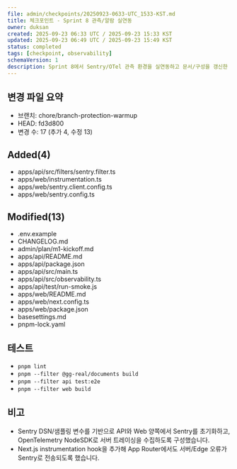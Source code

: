 ```yaml
---
file: admin/checkpoints/20250923-0633-UTC_1533-KST.md
title: 체크포인트 - Sprint 8 관측/알람 실연동
owner: duksan
created: 2025-09-23 06:33 UTC / 2025-09-23 15:33 KST
updated: 2025-09-23 06:49 UTC / 2025-09-23 15:49 KST
status: completed
tags: [checkpoint, observability]
schemaVersion: 1
description: Sprint 8에서 Sentry/OTel 관측 환경을 실연동하고 문서/구성을 갱신한 내역. branch=chore/branch-protection-warmup, head=fd3d800
---
```


## 변경 파일 요약
- 브랜치: chore/branch-protection-warmup
- HEAD: fd3d800
- 변경 수: 17 (추가 4, 수정 13)

## Added(4)
- apps/api/src/filters/sentry.filter.ts
- apps/web/instrumentation.ts
- apps/web/sentry.client.config.ts
- apps/web/sentry.config.ts

## Modified(13)
- .env.example
- CHANGELOG.md
- admin/plan/m1-kickoff.md
- apps/api/README.md
- apps/api/package.json
- apps/api/src/main.ts
- apps/api/src/observability.ts
- apps/api/test/run-smoke.js
- apps/web/README.md
- apps/web/next.config.ts
- apps/web/package.json
- basesettings.md
- pnpm-lock.yaml

## 테스트
- `pnpm lint`
- `pnpm --filter @gg-real/documents build`
- `pnpm --filter api test:e2e`
- `pnpm --filter web build`

## 비고
- Sentry DSN/샘플링 변수를 기반으로 API와 Web 양쪽에서 Sentry를 초기화하고, OpenTelemetry NodeSDK로 서버 트레이싱을 수집하도록 구성했습니다.
- Next.js instrumentation hook을 추가해 App Router에서도 서버/Edge 오류가 Sentry로 전송되도록 했습니다.
